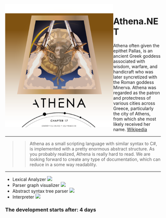 <img align="left" src="assets/Athena-Logo.png" width=350px height=400px>

# Athena.NET
Athena often given the epithet Pallas, is an ancient Greek goddess associated with wisdom, warfare, and handicraft who was later syncretized with the Roman goddess Minerva. Athena was regarded as the patron and protectress of various cities across Greece, particularly the city of Athens, from which she most likely received her name. [Wikipedia](https://en.wikipedia.org/wiki/Athena)

---
>>Athena as a small scripting language with similar syntax to C#, is implemented with a pretty enormous abstract structure. As you probably realized, Athena is really hard to read. We are looking forward to create any type of documentation, which can reduce in a some way readablity.
---
- Lexical Analyzer
![](https://geps.dev/progress/100)
- Parser graph visualizer
![](https://geps.dev/progress/65)
- Abstract syntax tree parser
![](https://geps.dev/progress/65)
- Interpreter
![](https://geps.dev/progress/65)

### The development starts after: 4 days
